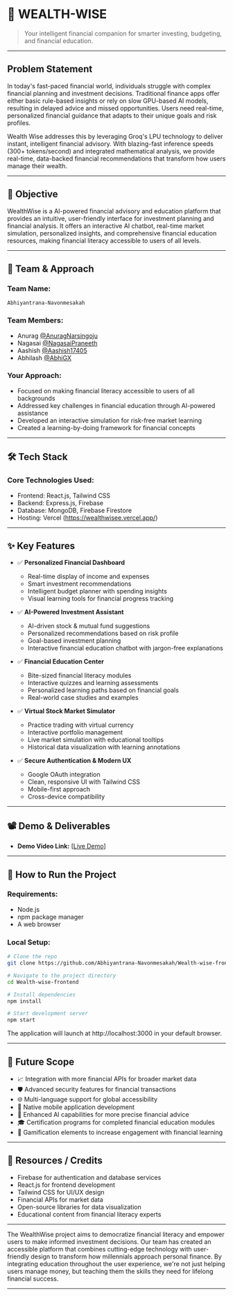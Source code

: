 

# 🚀 WEALTH-WISE

> Your intelligent financial companion for smarter investing, budgeting, and financial education.

---

## Problem Statement

In today's fast-paced financial world, individuals struggle with complex financial planning and investment decisions. Traditional finance apps offer either basic rule-based insights or rely on slow GPU-based AI models, resulting in delayed advice and missed opportunities. Users need real-time, personalized financial guidance that adapts to their unique goals and risk profiles.

Wealth Wise addresses this by leveraging Groq's LPU technology to deliver instant, intelligent financial advisory. With blazing-fast inference speeds (300+ tokens/second) and integrated mathematical analysis, we provide real-time, data-backed financial recommendations that transform how users manage their wealth.

---

## 🎯 Objective

WealthWise is a AI-powered financial advisory and education platform that provides an intuitive, user-friendly interface for investment planning and financial analysis. It offers an interactive AI chatbot, real-time market simulation, personalized insights, and comprehensive financial education resources, making financial literacy accessible to users of all levels.

---

## 🧠 Team & Approach

### Team Name:

`Abhiyantrana-Navonmesakah`

### Team Members:

- Anurag [@AnuragNarsingoju](https://github.com/AnuragNarsingoju)
- Nagasai [@NagasaiPraneeth](https://github.com/NagasaiPraneeth)
- Aashish [@Aashish17405](https://github.com/Aashish17405)
- Abhilash [@AbhiGX](https://github.com/Abhi-GX)

### Your Approach:

- Focused on making financial literacy accessible to users of all backgrounds
- Addressed key challenges in financial education through AI-powered assistance
- Developed an interactive simulation for risk-free market learning
- Created a learning-by-doing framework for financial concepts

---

## 🛠️ Tech Stack

### Core Technologies Used:

- Frontend: React.js, Tailwind CSS
- Backend: Express.js, Firebase
- Database: MongoDB, Firebase Firestore
- Hosting: Vercel (https://wealthwisee.vercel.app/)

---

## ✨ Key Features

- ✅ **Personalized Financial Dashboard**

  - Real-time display of income and expenses
  - Smart investment recommendations
  - Intelligent budget planner with spending insights
  - Visual learning tools for financial progress tracking

- ✅ **AI-Powered Investment Assistant**

  - AI-driven stock & mutual fund suggestions
  - Personalized recommendations based on risk profile
  - Goal-based investment planning
  - Interactive financial education chatbot with jargon-free explanations

- ✅ **Financial Education Center**

  - Bite-sized financial literacy modules
  - Interactive quizzes and learning assessments
  - Personalized learning paths based on financial goals
  - Real-world case studies and examples

- ✅ **Virtual Stock Market Simulator**

  - Practice trading with virtual currency
  - Interactive portfolio management
  - Live market simulation with educational tooltips
  - Historical data visualization with learning annotations

- ✅ **Secure Authentication & Modern UX**
  - Google OAuth integration
  - Clean, responsive UI with Tailwind CSS
  - Mobile-first approach
  - Cross-device compatibility

---

## 📽️ Demo & Deliverables

- **Demo Video Link:** [[Live Demo](https://www.youtube.com/watch?v=yNrLCCiV_XQ)]
---

## 🧪 How to Run the Project

### Requirements:

- Node.js
- npm package manager
- A web browser

### Local Setup:

```bash
# Clone the repo
git clone https://github.com/Abhiyantrana-Navonmesakah/Wealth-wise-frontend

# Navigate to the project directory
cd Wealth-wise-frontend

# Install dependencies
npm install

# Start development server
npm start
```

The application will launch at http://localhost:3000 in your default browser.

---

## 🧬 Future Scope

- 📈 Integration with more financial APIs for broader market data
- 🛡️ Advanced security features for financial transactions
- 🌐 Multi-language support for global accessibility
- 📱 Native mobile application development
- 🤖 Enhanced AI capabilities for more precise financial advice
- 🎓 Certification programs for completed financial education modules
- 🔄 Gamification elements to increase engagement with financial learning

---

## 📎 Resources / Credits

- Firebase for authentication and database services
- React.js for frontend development
- Tailwind CSS for UI/UX design
- Financial APIs for market data
- Open-source libraries for data visualization
- Educational content from financial literacy experts

---

The WealthWise project aims to democratize financial literacy and empower users to make informed investment decisions. Our team has created an accessible platform that combines cutting-edge technology with user-friendly design to transform how millennials approach personal finance. By integrating education throughout the user experience, we're not just helping users manage money, but teaching them the skills they need for lifelong financial success.

---
